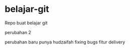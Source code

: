 # belajar-git
Repo buat belajar git

perubahan 2

perubahan baru punya hudzaifah
fixing bugs fitur delivery